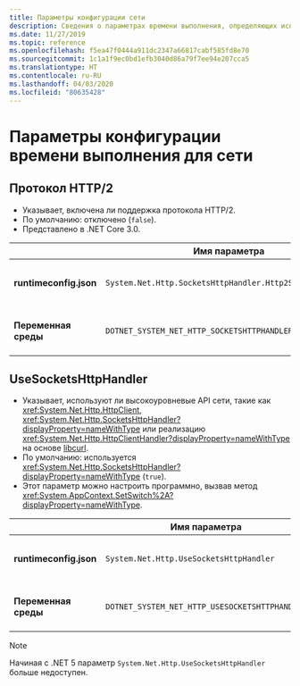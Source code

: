 ```yaml
---
title: Параметры конфигурации сети
description: Сведения о параметрах времени выполнения, определяющих использование сети для приложений .NET Core.
ms.date: 11/27/2019
ms.topic: reference
ms.openlocfilehash: f5ea47f0444a911dc2347a66817cabf585fd8e70
ms.sourcegitcommit: 1c1a1f9ec0bd1efb3040d86a79f7ee94e207cca5
ms.translationtype: HT
ms.contentlocale: ru-RU
ms.lasthandoff: 04/03/2020
ms.locfileid: "80635428"
---
```

# <a name="run-time-configuration-options-for-networking"></a>Параметры конфигурации времени выполнения для сети

## <a name="http2-protocol"></a>Протокол HTTP/2

- Указывает, включена ли поддержка протокола HTTP/2.
- По умолчанию: отключено (`false`).
- Представлено в .NET Core 3.0.

| | Имя параметра | Значения |
| - | - | - |
| **runtimeconfig.json** | `System.Net.Http.SocketsHttpHandler.Http2Support` | `false` — отключено<br/>`true` — включено |
| **Переменная среды** | `DOTNET_SYSTEM_NET_HTTP_SOCKETSHTTPHANDLER_HTTP2SUPPORT` | `0` — отключено<br/>`1` — включено |

## <a name="usesocketshttphandler"></a>UseSocketsHttpHandler

- Указывает, используют ли высокоуровневые API сети, такие как <xref:System.Net.Http.HttpClient>, <xref:System.Net.Http.SocketsHttpHandler?displayProperty=nameWithType> или реализацию <xref:System.Net.Http.HttpClientHandler?displayProperty=nameWithType> на основе [libcurl](https://curl.haxx.se/libcurl/).
- По умолчанию: используется <xref:System.Net.Http.SocketsHttpHandler?displayProperty=nameWithType> (`true`).
- Этот параметр можно настроить программно, вызвав метод <xref:System.AppContext.SetSwitch%2A?displayProperty=nameWithType>.

| | Имя параметра | Значения |
| - | - | - |
| **runtimeconfig.json** | `System.Net.Http.UseSocketsHttpHandler` | `true` — позволяет использовать <xref:System.Net.Http.SocketsHttpHandler><br/>`false` — позволяет использовать <xref:System.Net.Http.HttpClientHandler> |
| **Переменная среды** | `DOTNET_SYSTEM_NET_HTTP_USESOCKETSHTTPHANDLER` | `1` — позволяет использовать <xref:System.Net.Http.SocketsHttpHandler><br/>`0` — позволяет использовать <xref:System.Net.Http.HttpClientHandler> |

> [!NOTE]
> Начиная с .NET 5 параметр `System.Net.Http.UseSocketsHttpHandler` больше недоступен.
